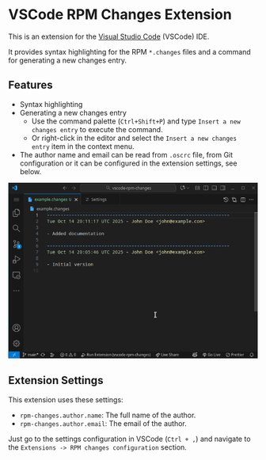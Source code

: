 # VSCode RPM Changes Extension

This is an extension for the [Visual Studio
Code](https://code.visualstudio.com/) (VSCode) IDE.

It provides syntax highlighting for the RPM `*.changes` files and a command
for generating a new changes entry.

## Features

- Syntax highlighting
- Generating a new changes entry
  - Use the command palette (`Ctrl+Shift+P`)
    and type `Insert a new changes entry` to execute the command.
  - Or right-click in the editor and select the `Insert a new changes entry`
    item in the context menu.
- The author name and email can be read from `.oscrc` file, from Git
  configuration or it can be configured in the extension settings, see below.

![Screencast](media/screencast.gif)

## Extension Settings

This extension uses these settings:

- `rpm-changes.author.name`: The full name of the author.
- `rpm-changes.author.email`: The email of the author.

Just go to the settings configuration in VSCode (`Ctrl + ,`) and navigate to the
`Extensions -> RPM changes configuration` section.
